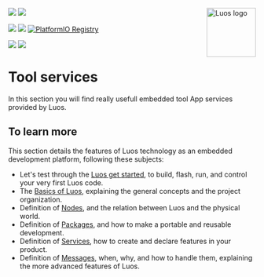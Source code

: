 <a href="https://luos.io"><img src="https://uploads-ssl.webflow.com/601a78a2b5d030260a40b7ad/603e0cc45afbb50963aa85f2_Gif%20noir%20rect.gif" alt="Luos logo" title="Luos" align="right" height="100" /></a>

![](https://github.com/Luos-io/luos_engine/actions/workflows/build.yml/badge.svg)
[![](https://img.shields.io/github/license/Luos-io/Luos)](https://github.com/Luos-io/luos_engine/blob/master/LICENSE)

[![](https://img.shields.io/badge/Luos-Documentation-34A3B4)](https://www.luos.io)
[![](http://certified.luos.io)](https://luos.io)
[![PlatformIO Registry](https://badges.registry.platformio.org/packages/luos/library/luos_engine.svg)](https://registry.platformio.org/libraries/luos_engine/luos_engine)

[![](https://img.shields.io/discord/902486791658041364?label=Discord&logo=discord&style=social)](http://bit.ly/JoinLuosDiscord)
[![](https://img.shields.io/badge/LinkedIn-Share-0077B5?style=social&logo=linkedin)](https://www.linkedin.com/sharing/share-offsite/?url=https%3A%2F%2Fgithub.com%2Fluos-io)

# Tool services

In this section you will find really usefull embedded tool App services provided by Luos.

## To learn more

This section details the features of Luos technology as an embedded development platform, following these subjects:

- Let's test through the [Luos get started](https://www.luos.io/tutorials/get-started), to build, flash, run, and control your very first Luos code.
- The [Basics of Luos](https://www.luos.io/docs/luos-technology/basics), explaining the general concepts and the project organization.
- Definition of [Nodes](https://www.luos.io/docs/luos-technology/node), and the relation between Luos and the physical world.
- Definition of [Packages](https://www.luos.io/docs/luos-technology/package), and how to make a portable and reusable development.
- Definition of [Services](https://www.luos.io/docs/luos-technology/services), how to create and declare features in your product.
- Definition of [Messages](https://www.luos.io/docs/luos-technology/message), when, why, and how to handle them, explaining the more advanced features of Luos.
